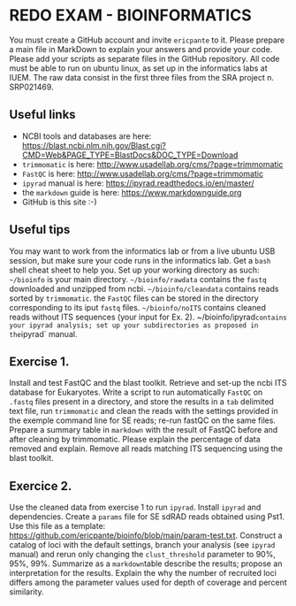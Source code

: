 # REDO EXAM - BIOINFORMATICS

You must create a GitHub account and invite `ericpante` to it. Please prepare a main file in MarkDown to explain your answers and provide your code. 
Please add your scripts as separate files in the GitHub repository. All code must be able to run on ubuntu linux, as set up in the informatics labs at IUEM. The raw data consist in the first three files from the SRA project n. SRP021469. 

## Useful links
- NCBI tools and databases are here: https://blast.ncbi.nlm.nih.gov/Blast.cgi?CMD=Web&PAGE_TYPE=BlastDocs&DOC_TYPE=Download 
- `trimmomatic` is here: http://www.usadellab.org/cms/?page=trimmomatic
- `FastQC` is here: http://www.usadellab.org/cms/?page=trimmomatic
- `ipyrad` manual is here: https://ipyrad.readthedocs.io/en/master/ 
- the `markdown` guide is here: https://www.markdownguide.org
- GitHub is this site :-)

## Useful tips

You may want to work from the informatics lab or from a live ubuntu USB session, but make sure your code runs in the informatics lab. Get a `bash` shell cheat sheet to help you. Set up your working directory as such: `~/bioinfo` is your main directory. `~/bioinfo/rawdata` contains the `fastq` downloaded and unzipped from ncbi. `~/bioinfo/cleandata` contains reads sorted by `trimmomatic`. the `FastQC` files can be stored in the directory corresponding to its iput `fastq` files. `~/bioinfo/noITS` contains cleaned reads without ITS sequences (your input for Ex. 2). ~/bioinfo/ipyrad` contains your ipyrad analysis; set up your subdirectories as proposed in the `ipyrad` manual. 

## Exercise 1. 

Install and test FastQC and the blast toolkit. Retrieve and set-up the ncbi ITS database for Eukaryotes. Write a script to run automatically `FastQC` on `.fastq` files present in a directory, and store the results in a `tab` delimited text file, run `trimmomatic` and clean the reads with the settings provided in the exemple command line for SE reads; re-run fastQC on the same files. Prepare a summary table in `markdown` with the result of FastQC before and after cleaning by trimmomatic. Please explain the percentage of data removed and explain. Remove all reads matching ITS sequencing using the blast toolkit. 

## Exercice 2. 

Use the cleaned data from exercise 1 to run `ipyrad`. Install `ipyrad` and dependencies. Create a `params` file for SE sdRAD reads obtained using Pst1. Use this file as a template: https://github.com/ericpante/bioinfo/blob/main/param-test.txt. Construct a catalog of loci with the default settings, branch your analysis (see `ipyrad` manual) and rerun only changing the `clust_threshold` parameter to 90%, 95%, 99%. Summarize as a `markdown`table describe the results; propose an interpretation for the results. Explain the why the number of recruited loci differs among the parameter values used for depth of coverage and percent similarity.
